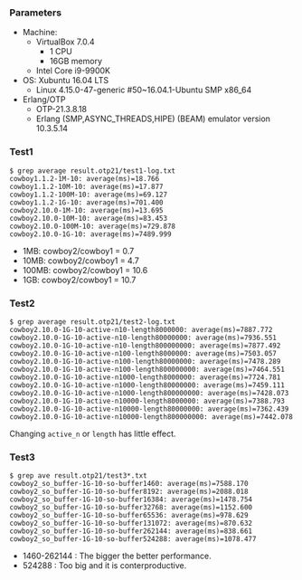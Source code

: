 ### Parameters
- Machine:
  - VirtualBox 7.0.4
    - 1 CPU
    - 16GB memory
  - Intel Core i9-9900K
- OS: Xubuntu 16.04 LTS
  - Linux 4.15.0-47-generic #50~16.04.1-Ubuntu SMP x86_64
- Erlang/OTP
  - OTP-21.3.8.18
  - Erlang (SMP,ASYNC_THREADS,HIPE) (BEAM) emulator version 10.3.5.14

### Test1

```
$ grep average result.otp21/test1-log.txt
cowboy1.1.2-1M-10: average(ms)=18.766
cowboy1.1.2-10M-10: average(ms)=17.877
cowboy1.1.2-100M-10: average(ms)=69.127
cowboy1.1.2-1G-10: average(ms)=701.400
cowboy2.10.0-1M-10: average(ms)=13.695
cowboy2.10.0-10M-10: average(ms)=83.453
cowboy2.10.0-100M-10: average(ms)=729.878
cowboy2.10.0-1G-10: average(ms)=7489.999
```

- 1MB: cowboy2/cowboy1 = 0.7
- 10MB: cowboy2/cowboy1 = 4.7
- 100MB: cowboy2/cowboy1 = 10.6
- 1GB: cowboy2/cowboy1 = 10.7


### Test2

```
$ grep average result.otp21/test2-log.txt    
cowboy2.10.0-1G-10-active-n10-length8000000: average(ms)=7887.772
cowboy2.10.0-1G-10-active-n10-length80000000: average(ms)=7936.551
cowboy2.10.0-1G-10-active-n10-length800000000: average(ms)=7877.492
cowboy2.10.0-1G-10-active-n100-length8000000: average(ms)=7503.057
cowboy2.10.0-1G-10-active-n100-length80000000: average(ms)=7478.289
cowboy2.10.0-1G-10-active-n100-length800000000: average(ms)=7464.551
cowboy2.10.0-1G-10-active-n1000-length8000000: average(ms)=7724.781
cowboy2.10.0-1G-10-active-n1000-length80000000: average(ms)=7459.111
cowboy2.10.0-1G-10-active-n1000-length800000000: average(ms)=7428.073
cowboy2.10.0-1G-10-active-n10000-length8000000: average(ms)=7388.793
cowboy2.10.0-1G-10-active-n10000-length80000000: average(ms)=7362.439
cowboy2.10.0-1G-10-active-n10000-length800000000: average(ms)=7442.078
```

Changing `active_n` or `length` has little effect.


### Test3

```
$ grep ave result.otp21/test3*.txt
cowboy2_so_buffer-1G-10-so-buffer1460: average(ms)=7588.170
cowboy2_so_buffer-1G-10-so-buffer8192: average(ms)=2088.018
cowboy2_so_buffer-1G-10-so-buffer16384: average(ms)=1478.754
cowboy2_so_buffer-1G-10-so-buffer32768: average(ms)=1152.600
cowboy2_so_buffer-1G-10-so-buffer65536: average(ms)=978.629
cowboy2_so_buffer-1G-10-so-buffer131072: average(ms)=870.632
cowboy2_so_buffer-1G-10-so-buffer262144: average(ms)=838.661
cowboy2_so_buffer-1G-10-so-buffer524288: average(ms)=1078.477
```

- 1460-262144 : The bigger the better performance.
- 524288 : Too big and it is conterproductive.
